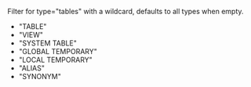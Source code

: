 Filter for type="tables" with a wildcard, defaults to all types when empty.

- "TABLE"
- "VIEW"
- "SYSTEM TABLE"
- "GLOBAL TEMPORARY"
- "LOCAL TEMPORARY"
- "ALIAS"
- "SYNONYM"